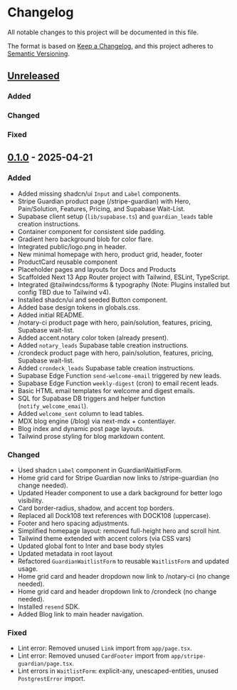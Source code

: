# Changelog

All notable changes to this project will be documented in this file.

The format is based on [Keep a Changelog](https://keepachangelog.com/en/1.0.0/),
and this project adheres to [Semantic Versioning](https://semver.org/spec/v2.0.0.html).

## [Unreleased]

### Added

### Changed

### Fixed

## [0.1.0] - 2025-04-21

### Added
- Added missing shadcn/ui `Input` and `Label` components.
- Stripe Guardian product page (/stripe-guardian) with Hero, Pain/Solution, Features, Pricing, and Supabase Wait-List.
- Supabase client setup (`lib/supabase.ts`) and `guardian_leads` table creation instructions.
- Container component for consistent side padding.
- Gradient hero background blob for color flare.
- Integrated public/logo.png in header.
- New minimal homepage with hero, product grid, header, footer
- ProductCard reusable component
- Placeholder pages and layouts for Docs and Products
- Scaffolded Next 13 App Router project with Tailwind, ESLint, TypeScript.
- Integrated @tailwindcss/forms & typography (Note: Plugins installed but config TBD due to Tailwind v4).
- Installed shadcn/ui and seeded Button component.
- Added base design tokens in globals.css.
- Added initial README.
- /notary-ci product page with hero, pain/solution, features, pricing, Supabase wait-list.
- Added accent.notary color token (already present).
- Added `notary_leads` Supabase table creation instructions.
- /crondeck product page with hero, pain/solution, features, pricing, Supabase wait-list.
- Added `crondeck_leads` Supabase table creation instructions.
- Supabase Edge Function `send-welcome-email` triggered by new leads.
- Supabase Edge Function `weekly-digest` (cron) to email recent leads.
- Basic HTML email templates for welcome and digest emails.
- SQL for Supabase DB triggers and helper function (`notify_welcome_email`).
- Added `welcome_sent` column to lead tables.
- MDX blog engine (/blog) via next-mdx + contentlayer.
- Blog index and dynamic post page layouts.
- Tailwind prose styling for blog markdown content.

### Changed
- Used shadcn `Label` component in GuardianWaitlistForm.
- Home grid card for Stripe Guardian now links to /stripe-guardian (no change needed).
- Updated Header component to use a dark background for better logo visibility.
- Card border-radius, shadow, and accent top borders.
- Replaced all Dock108 text references with DOCK108 (uppercase).
- Footer and hero spacing adjustments.
- Simplified homepage layout: removed full-height hero and scroll hint.
- Tailwind theme extended with accent colors (via CSS vars)
- Updated global font to Inter and base body styles
- Updated metadata in root layout
- Refactored `GuardianWaitlistForm` to reusable `WaitlistForm` and updated usage.
- Home grid card and header dropdown now link to /notary-ci (no change needed).
- Home grid card and header dropdown link to /crondeck (no change needed).
- Installed `resend` SDK.
- Added Blog link to main header navigation.

### Fixed
- Lint error: Removed unused `Link` import from `app/page.tsx`.
- Lint error: Removed unused `CardFooter` import from `app/stripe-guardian/page.tsx`.
- Lint errors in `WaitlistForm`: explicit-any, unescaped-entities, unused `PostgrestError` import.

[Unreleased]: https://github.com/dock108/home/compare/v0.1.0...HEAD
[0.1.0]: https://github.com/dock108/home/releases/tag/v0.1.0 